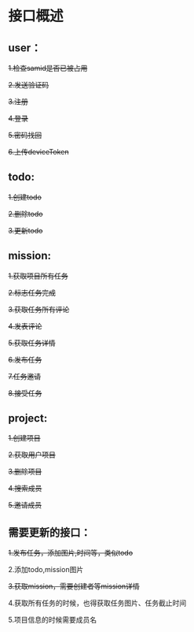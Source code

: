 # 接口概述


## user：

<del>1.检查samid是否已被占用

<del>2.发送验证码

<del>3.注册

<del>4.登录

<del>5.密码找回

<del>6.上传deviceToken

## todo:
<del>1.创建todo

<del>2.删除todo

<del>3.更新todo

## mission:

<del>1.获取项目所有任务

<del>2.标志任务完成

<del>3.获取任务所有评论

<del>4.发表评论

<del>5.获取任务详情

<del>6.发布任务

<del>7.任务邀请

<del>8.接受任务


## project:

<del>1.创建项目

<del>2.获取用户项目

<del>3.删除项目

<del>4.搜索成员

<del>5.邀请成员

## 需要更新的接口：

<del>1.发布任务，添加图片,时间等，类似todo

2.添加todo,mission图片

<del>3.获取mission，需要创建者等mission详情

4.获取所有任务的时候，也得获取任务图片、任务截止时间

5.项目信息的时候需要成员名